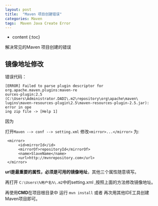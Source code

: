```yaml
---
layout: post
title:  "Maven 项目创建错误"
categories: Maven 
tags:  Maven Java Create Error 
---
```


* content
{:toc}

解决常见的Maven 项目创建的错误






## 镜像地址修改
错误代码：

```
[ERROR] Failed to parse plugin descriptor for org.apache.maven.plugins:maven-re 
ources-plugin:2.5 (C:\Users\Administrator.DADI\.m2\repository\org\apache\maven\ 
lugins\maven-resources-plugin\2.5\maven-resources-plugin-2.5.jar): error in ope 
ing zip file -> [Help 1]
```

因为

打开`Maven --> conf --> setting.xml` 修改`<mirror>...</mirror>`
为:

```
 <mirror>
      <id>mirrorId</id>
      <mirrorOf>repositoryId</mirrorOf>
      <name>SlaveName</name>
      <url>http://mvnrepository.com</url>
 </mirror>

```

**url是最重要的属性，必须是可用的镜像地址**，其他三个属性随意填写。

再打开 `C:\Users\%用户名%\.m2`中的setting.xml ,按照上面的方法修改镜像地址。

再使用**CMD**在项目根目录中 运行 `mvn install` 或者 再次用其他IDE工具创建Maven项目即可。

